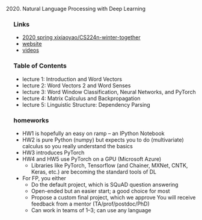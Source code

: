 
2020. Natural Language Processing with Deep Learning

### Links
- [2020 spring xixiaoyao/CS224n-winter-together](https://github.com/xixiaoyao/CS224n-winter-together)
- [website](http://web.stanford.edu/class/cs224n/)
- [videos](https://www.youtube.com/playlist?list=PLoROMvodv4rOhcuXMZkNm7j3fVwBBY42z)



### Table of Contents
- lecture 1: Introduction and Word Vectors
- lecture 2: Word Vectors 2 and Word Senses
- lecture 3: Word Window Classification, Neural Networks, and PyTorch
- lecture 4: Matrix Calculus and Backpropagation
- lecture 5: Linguistic Structure: Dependency Parsing



### homeworks
- HW1 is hopefully an easy on ramp – an IPython Notebook
- HW2 is pure Python (numpy) but expects you to do (multivariate) calculus so you really understand the basics
- HW3 introduces PyTorch
- HW4 and HW5 use PyTorch on a GPU (Microsoft Azure)
    - Libraries like PyTorch, Tensorflow (and Chainer, MXNet, CNTK, Keras, etc.) are becoming the standard tools of DL
- For FP, you either
    - Do the default project, which is SQuAD question answering
    - Open-ended but an easier start; a good choice for most
    - Propose a custom final project, which we approve You will receive feedback from a mentor (TA/prof/postdoc/PhD)
    - Can work in teams of 1–3; can use any language
    

